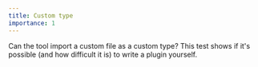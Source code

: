 ```yaml
---
title: Custom type
importance: 1
---
```


Can the tool import a custom file as a custom type? This test shows if it's possible (and how difficult it is) to write a plugin yourself.
